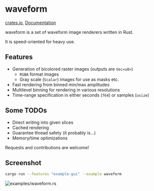 # waveform

[crates.io](https://crates.io/crates/waveform), [Documentation](https://docs.rs/waveform/0.1.0/waveform/)

waveform is a set of waveform image renderers written in Rust.

It is speed-oriented for heavy use.

## Features

* Generation of bicolored raster images (outputs are `Vec<u8>`)
  * `RGBA` format images
  * Gray scale (`Scalar`) images for use as masks etc.
* Fast rendering from binned min/max amplitudes
* Multilevel binning for rendering in various resolutions
* Time-range specification in either seconds (`f64`) or samples (`usize`)

## Some TODOs

* Direct writing into given slices
* Cached rendering
* Guarantee thread safety (it probably is...)
* Memory/time optimizations

Requests and contributions are welcome!

## Screenshot

```sh
cargo run --features "example-gui" --example waveform
```

![examples/waveform.rs](https://user-images.githubusercontent.com/29127111/27250722-dd579ff6-5370-11e7-99c2-7dc3e7705c14.png)



